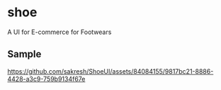 # shoe

A UI for E-commerce for Footwears

## Sample

https://github.com/sakresh/ShoeUI/assets/84084155/9817bc21-8886-4428-a3c9-759b9134f67e



